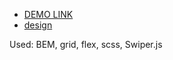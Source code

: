 - [DEMO LINK](https://poznianski.github.io/landing_kickstarter/)
- [design](https://www.figma.com/file/Ujp7bCFuvuJlkn8TSbQPSZ/Kickstarter_FE-students?node-id=19655%3A32)

Used: BEM, grid, flex, scss, Swiper.js
